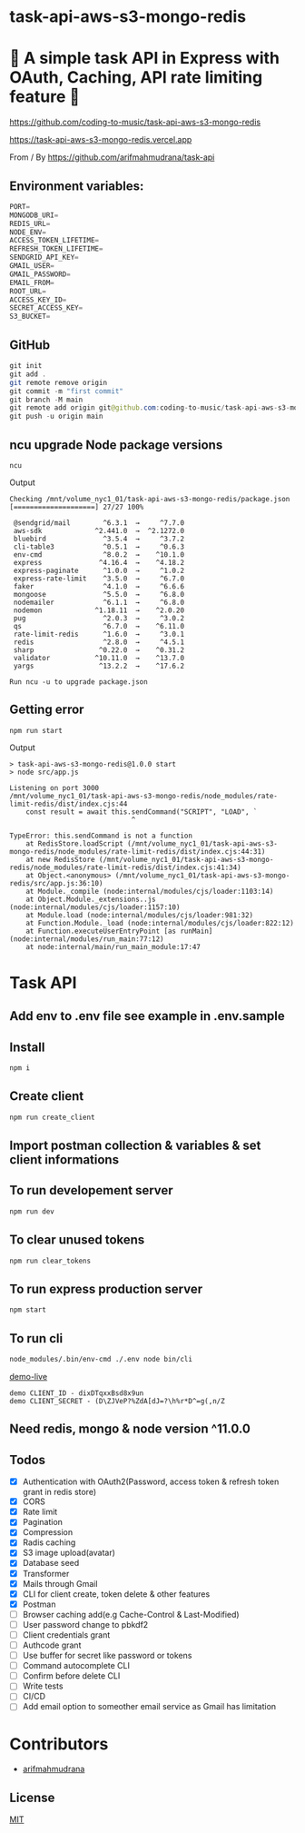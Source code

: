 # task-api-aws-s3-mongo-redis

# 🚀 A simple task API in Express with OAuth, Caching, API rate limiting feature 🚀

https://github.com/coding-to-music/task-api-aws-s3-mongo-redis

https://task-api-aws-s3-mongo-redis.vercel.app

From / By https://github.com/arifmahmudrana/task-api

## Environment variables:

```java
PORT=
MONGODB_URI=
REDIS_URL=
NODE_ENV=
ACCESS_TOKEN_LIFETIME=
REFRESH_TOKEN_LIFETIME=
SENDGRID_API_KEY=
GMAIL_USER=
GMAIL_PASSWORD=
EMAIL_FROM=
ROOT_URL=
ACCESS_KEY_ID=
SECRET_ACCESS_KEY=
S3_BUCKET=
```

## GitHub

```java
git init
git add .
git remote remove origin
git commit -m "first commit"
git branch -M main
git remote add origin git@github.com:coding-to-music/task-api-aws-s3-mongo-redis.git
git push -u origin main
```

## ncu upgrade Node package versions

```
ncu
```

Output

```
Checking /mnt/volume_nyc1_01/task-api-aws-s3-mongo-redis/package.json
[====================] 27/27 100%

 @sendgrid/mail        ^6.3.1  →     ^7.7.0
 aws-sdk             ^2.441.0  →  ^2.1272.0
 bluebird              ^3.5.4  →     ^3.7.2
 cli-table3            ^0.5.1  →     ^0.6.3
 env-cmd               ^8.0.2  →    ^10.1.0
 express              ^4.16.4  →    ^4.18.2
 express-paginate      ^1.0.0  →     ^1.0.2
 express-rate-limit    ^3.5.0  →     ^6.7.0
 faker                 ^4.1.0  →     ^6.6.6
 mongoose              ^5.5.0  →     ^6.8.0
 nodemailer            ^6.1.1  →     ^6.8.0
 nodemon             ^1.18.11  →    ^2.0.20
 pug                   ^2.0.3  →     ^3.0.2
 qs                    ^6.7.0  →    ^6.11.0
 rate-limit-redis      ^1.6.0  →     ^3.0.1
 redis                 ^2.8.0  →     ^4.5.1
 sharp                ^0.22.0  →    ^0.31.2
 validator           ^10.11.0  →    ^13.7.0
 yargs                ^13.2.2  →    ^17.6.2

Run ncu -u to upgrade package.json
```

## Getting error

```
npm run start
```

Output

```
> task-api-aws-s3-mongo-redis@1.0.0 start
> node src/app.js

Listening on port 3000
/mnt/volume_nyc1_01/task-api-aws-s3-mongo-redis/node_modules/rate-limit-redis/dist/index.cjs:44
    const result = await this.sendCommand("SCRIPT", "LOAD", `
                              ^

TypeError: this.sendCommand is not a function
    at RedisStore.loadScript (/mnt/volume_nyc1_01/task-api-aws-s3-mongo-redis/node_modules/rate-limit-redis/dist/index.cjs:44:31)
    at new RedisStore (/mnt/volume_nyc1_01/task-api-aws-s3-mongo-redis/node_modules/rate-limit-redis/dist/index.cjs:41:34)
    at Object.<anonymous> (/mnt/volume_nyc1_01/task-api-aws-s3-mongo-redis/src/app.js:36:10)
    at Module._compile (node:internal/modules/cjs/loader:1103:14)
    at Object.Module._extensions..js (node:internal/modules/cjs/loader:1157:10)
    at Module.load (node:internal/modules/cjs/loader:981:32)
    at Function.Module._load (node:internal/modules/cjs/loader:822:12)
    at Function.executeUserEntryPoint [as runMain] (node:internal/modules/run_main:77:12)
    at node:internal/main/run_main_module:17:47
```

# Task API

## Add env to .env file see example in .env.sample

## Install

```bash
npm i
```

## Create client

```bash
npm run create_client
```

## Import postman collection & variables & set client informations

## To run developement server

```bash
npm run dev
```

## To clear unused tokens

```bash
npm run clear_tokens
```

## To run express production server

```bash
npm start
```

## To run cli

```bash
node_modules/.bin/env-cmd ./.env node bin/cli
```

[demo-live](https://task-api-rana.herokuapp.com/)

```
demo CLIENT_ID - dixDTqxxBsd8x9un
demo CLIENT_SECRET - (D\ZJVeP?%ZdA[dJ=?\h%r*D^=g(,n/Z
```

## Need redis, mongo & node version ^11.0.0

## Todos

- [x] Authentication with OAuth2(Password, access token & refresh token grant in redis store)
- [x] CORS
- [x] Rate limit
- [x] Pagination
- [x] Compression
- [x] Radis caching
- [x] S3 image upload(avatar)
- [x] Database seed
- [x] Transformer
- [x] Mails through Gmail
- [x] CLI for client create, token delete & other features
- [x] Postman
- [ ] Browser caching add(e.g Cache-Control & Last-Modified)
- [ ] User password change to pbkdf2
- [ ] Client credentials grant
- [ ] Authcode grant
- [ ] Use buffer for secret like password or tokens
- [ ] Command autocomplete CLI
- [ ] Confirm before delete CLI
- [ ] Write tests
- [ ] CI/CD
- [ ] Add email option to someother email service as Gmail has limitation

# Contributors

- [arifmahmudrana](https://github.com/arifmahmudrana)

## License

[MIT](LICENSE)
